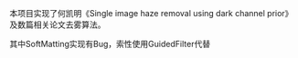 本项目实现了何凯明《Single image haze removal using dark channel prior》及数篇相关论文去雾算法。

其中SoftMatting实现有Bug，索性使用GuidedFilter代替
